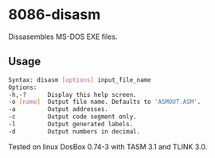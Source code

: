 # 8086-disasm  

Dissasembles MS-DOS EXE files.  

## Usage
```bash
Syntax: disasm [options] input_file_name
Options:
-h,-?      Display this help screen.
-o [name]  Output file name. Defaults to 'ASMOUT.ASM'.
-a         Output addresses.
-c         Output code segment only.
-l         Output generated labels.
-d         Output numbers in decimal.
```

Tested on linux DosBox 0.74-3 with TASM 3.1 and TLINK 3.0.